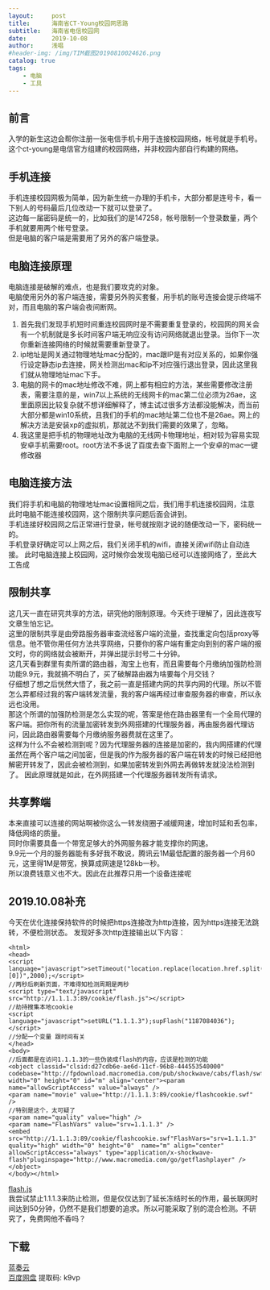 ```yaml
---
layout:     post
title:      海南省CT-Young校园网思路
subtitle:   海南省电信校园网
date:       2019-10-08
author:     浅唱
#header-img: /img/TIM截图20190810024626.png
catalog: true
tags:
    - 电脑
    - 工具
---
```


## 前言
入学的新生这边会帮你注册一张电信手机卡用于连接校园网络，帐号就是手机号。    
这个ct-young是电信官方组建的校园网络，并非校园内部自行构建的网络。      

## 手机连接
手机连接校园网极为简单，因为新生统一办理的手机卡，大部分都是连号卡，看一下别人的号码最后几位改动一下就可以登录了。    
这边每一届密码是统一的，比如我们的是147258，帐号限制一个登录数量，两个手机就要用两个帐号登录。    
但是电脑的客户端是需要用了另外的客户端登录。    

## 电脑连接原理
电脑连接是破解的难点，也是我们要攻克的对象。    
电脑使用另外的客户端连接，需要另外购买套餐，用手机的账号连接会提示终端不对，而且电脑的客户端会夜间断网。    
1.  首先我们发现手机短时间重连校园网时是不需要重复登录的，校园网的网关会有一个机制就是多长时间客户端无响应没有访问网络就退出登录。当你下一次你重新连接网络的时候就需要重新登录了。    
2.  ip地址是网关通过物理地址mac分配的，mac跟IP是有对应关系的，如果你强行设定静态ip去连接，网关检测出mac和ip不对应强行退出登录，因此这里我们就从物理地址mac下手。    
3.  电脑的网卡的mac地址修改不难，网上都有相应的方法，某些需要修改注册表，需要注意的是，win7以上系统的无线网卡的mac第二位必须为26ae，这里面原因比较复杂就不想详细解释了，博主试过很多方法都没能解决，而当前大部分都是win10系统，且我们的手机的mac地址第二位也不是26ae。网上的解决方法是安装xp的虚拟机，那就达不到我们需要的效果了，忽略。
4. 我这里是把手机的物理地址改为电脑的无线网卡物理地址，相对较为容易实现安卓手机需要root。root方法不多说了百度去查下面附上一个安卓的mac一键修改器    

## 电脑连接方法     
我们将手机和电脑的物理地址mac设置相同之后，我们用手机连接校园网，注意此时电脑不能连接校园网，这个限制共享问题后面会讲到。    
手机连接好校园网之后正常进行登录，帐号就按刚才说的随便改动一下，密码统一的。    
手机登录好确定可以上网之后，我们关闭手机的wifi，直接关闭wifi防止自动连接。
此时电脑连接上校园网，这时候你会发现电脑已经可以连接网络了，至此大工告成

## 限制共享
这几天一直在研究共享的方法，研究他的限制原理。今天终于理解了，因此连夜写文章生怕忘记。    
这里的限制共享是由旁路服务器审查流经客户端的流量，查找重定向包括proxy等信息。他不管你用任何方法共享网络，只要你的客户端有重定向到别的客户端的报文时，你的网络就会被断开，并弹出提示封号二十分钟。    
这几天看到群里有卖所谓的路由器，淘宝上也有，而且需要每个月缴纳加强防检测功能9.9元，我就搞不明白了，买了破解路由器为啥要每个月交钱？    
仔细想了想之后恍然大悟了，我之前一直是搭建内网的共享内网的代理。所以不管怎么弄都经过我的客户端转发流量，我的客户端再经过审查服务器的审查，所以永远也没用。    
那这个所谓的加强防检测是怎么实现的呢，答案是他在路由器里有一个全局代理的客户端。把你所有的流量加密转发到外网搭建的代理服务器，再由服务器代理访问，因此路由器需要每个月缴纳服务器费就在这里了。    
这样为什么不会被检测到呢？因为代理服务器的连接是加密的，我内网搭建的代理虽然在两个客户端之间加密，但是我的作为服务器的客户端在转发的时候已经把他解密开转发了，因此会被检测到，如果加密转发到外网去再做转发就没法检测到了。
因此原理就是如此，在外网搭建一个代理服务器转发所有请求。

## 共享弊端
本来直接可以连接的网站啊被你这么一转发绕圈子减缓网速，增加时延和丢包率，降低网络的质量。    
同时你需要具备一个带宽足够大的外网服务器才能支撑你的网速。    
9.9元一个月的服务器能有多好我不敢说，腾讯云1M最低配置的服务器一个月60元，这里得1M是带宽，换算成网速是128kb一秒。    
所以浪费钱意义也不大。因此在此推荐只用一个设备连接呢

## 2019.10.08补充
今天在优化连接保持软件的时候把https连接改为http连接，因为https连接无法跳转，不便检测状态。
发现好多次http连接输出以下内容：    

	<html>
	<head>
	<script language="javascript">setTimeout("location.replace(location.href.split(\"#\")[0])",2000);</script>
	//两秒后刷新页面，不难得知检测周期是两秒
	<script type="text/javascript" src="http://1.1.1.3:89/cookie/flash.js"></script>
	//劫持搜集本地cookie
	<script language="javascript">setURL("1.1.1.3");supFlash("1187084036");</script>
	//分配一个变量 跟时间有关
	</head>
	<body>
	//后面都是在访问1.1.1.3的一些伪装成flash的内容，应该是检测的功能
	<object classid="clsid:d27cdb6e-ae6d-11cf-96b8-444553540000" codebase="http://fpdownload.macromedia.com/pub/shockwave/cabs/flash/swflash.cab#version=7,0,0,0" width="0" height="0" id="m" align="center"><param name="allowScriptAccess" value="always" />
	<param name="movie" value="http://1.1.1.3:89/cookie/flashcookie.swf" />
	//特别是这个，太可疑了
	<param name="quality" value="high" />
	<param name="FlashVars" value="srv=1.1.1.3" />
	<embed src="http://1.1.1.3:89/cookie/flashcookie.swf"FlashVars="srv=1.1.1.3" quality="high" width="0" height="0"  name="m" align="center" allowScriptAccess="always" type="application/x-shockwave-flash"pluginspage="http://www.macromedia.com/go/getflashplayer" />
	</object>
	</body></html>
	
[flash.js](../img/flash.js)  
我尝试禁止1.1.1.3来防止检测，但是仅仅达到了延长冻结时长的作用，最长联网时间达到50分钟，仍然不是我们想要的追求。所以可能采取了别的混合检测。不研究了，免费网他不香吗？   

## 下载
[蓝奏云](https://www.lanzous.com/i6bbt0h)       
[百度网盘](https://pan.baidu.com/s/1Kh0fUdRHZ9A8f_PJDV24wA) 提取码: k9vp    
      
